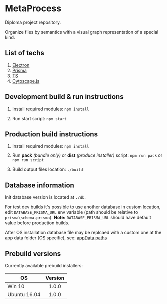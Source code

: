 # MetaProcess

Diploma project repository.

Organize files by semantics with a visual graph representation of a special kind.

## List of techs

1. [Electron](https://www.electronjs.org/)
2. [Prisma](https://www.prisma.io/)
3. [TS](https://www.typescriptlang.org/)
4. [Cytoscape.js](https://js.cytoscape.org/)

## Development build & run instructions

1. Install required modules: `npm install`

2. Run start script: `npm start`

## Production build instructions

1. Install required modules: `npm install`

2. Run **pack** *(bundle only)* or **dist** *(produce installer)* script: `npm run pack` or `npm run script`

3. Build output files location: `./build`

## Database information

Init database version is located at `./db`.

For test dev builds it's possible to use another database in custom location, edit `DATABASE_PRISMA_URL` env variable (path should be relative to `prisma\schema.prisma`). **Note:** `DATABASE_PRISMA_URL` should have default value before production builds.

After OS installation database file may be replcaed with a custom one at the app data folder (OS specific), see: [appData paths](https://www.electronjs.org/docs/api/app#appgetpathname)

## Prebuild versions

Currently available prebuild installers:

| OS           | Version |
| ------------ | :-----: |
| Win 10       |  1.0.0  |
| Ubuntu 16.04 |  1.0.0  |
